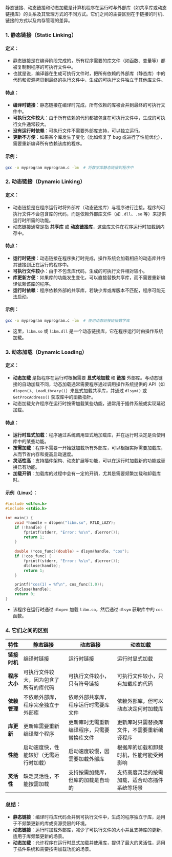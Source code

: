 静态链接、动态链接和动态加载是计算机程序在运行时与外部库（如共享库或动态链接库）的关系及其管理方式的不同方式。它们之间的主要区别在于链接的时机、链接的方式以及内存管理的差异。

### 1. **静态链接（Static Linking）**

#### 定义：
- 静态链接是在编译阶段完成的，所有程序需要的库文件（如函数、变量等）都被复制到程序的可执行文件中。
- 也就是说，编译器在生成可执行文件时，把所有依赖的外部库（静态库）中的代码和资源拷贝到最终的执行文件中，生成的可执行文件独立于其他库文件。

#### 特点：
- **编译时链接**：静态链接在编译时完成，所有依赖的库被合并到最终的可执行文件中。
- **可执行文件较大**：由于所有依赖的代码都被包含在可执行文件中，生成的可执行文件通常较大。
- **没有运行时依赖**：可执行文件不需要外部库支持，可以独立运行。
- **更新不方便**：如果某个库发生了变化（比如修复了 bug 或进行了性能优化），需要重新编译所有依赖该库的程序。

#### 示例：
```bash
gcc -o myprogram myprogram.c -lm  # 将数学库静态链接到程序中
```

### 2. **动态链接（Dynamic Linking）**

#### 定义：
- 动态链接是在程序运行时将外部库（动态链接库）与程序进行连接。程序的可执行文件不会包含库的代码，而是依赖外部库文件（如 `.dll`、`.so` 等）来提供运行时所需的功能。
- 动态链接通常是指 **共享库** 或 **动态链接库**，这些库文件在程序运行时加载到内存中。

#### 特点：
- **运行时链接**：动态链接在程序执行时完成，操作系统会加载相应的动态库并将其链接到正在运行的程序中。
- **可执行文件较小**：由于不包含库代码，生成的可执行文件相对较小。
- **库更新方便**：如果库的功能发生变化，可以直接替换共享库，而不需要重新编译依赖该库的程序。
- **运行时依赖**：程序依赖外部的共享库，若缺少库或库版本不匹配，程序可能无法启动。

#### 示例：
```bash
gcc -o myprogram myprogram.c -lm  # 使用动态链接链接数学库
```
- 这里，`libm.so` 或 `libm.dll` 是一个动态链接库，它在程序运行时由操作系统加载。

### 3. **动态加载（Dynamic Loading）**

#### 定义：
- **动态加载** 是指程序在运行时根据需要 **显式地加载** 和 **链接** 外部库。与动态链接的自动加载不同，动态加载通常需要程序通过调用操作系统提供的 API（如 `dlopen()`、`LoadLibrary()`）来显式加载共享库，并通过 `dlsym()` 或 `GetProcAddress()` 获取库中的函数指针。
- 动态加载允许程序在运行时按需加载某些功能，通常用于插件系统或实现延迟加载。

#### 特点：
- **运行时显式加载**：程序通过系统调用显式地加载库，并在运行时决定是否使用库中的某些功能。
- **按需加载**：程序不需要一开始就加载所有外部库，可以根据实际需要加载库，从而节省内存和提高启动速度。
- **灵活性高**：支持插件架构、动态扩展等功能，可以在运行时加载新的功能或替换已有功能。
- **加载开销**：加载库的过程中会有一定的开销，尤其是需要频繁加载和卸载库时。

#### 示例（Linux）：
```c
#include <dlfcn.h>
#include <stdio.h>

int main() {
    void *handle = dlopen("libm.so", RTLD_LAZY);
    if (!handle) {
        fprintf(stderr, "Error: %s\n", dlerror());
        return 1;
    }
    
    double (*cos_func)(double) = dlsym(handle, "cos");
    if (!cos_func) {
        fprintf(stderr, "Error: %s\n", dlerror());
        dlclose(handle);
        return 1;
    }

    printf("cos(1) = %f\n", cos_func(1.0));
    dlclose(handle);
    return 0;
}
```
- 该程序在运行时通过 `dlopen` 加载 `libm.so`，然后通过 `dlsym` 获取库中的 `cos` 函数。

### 4. **它们之间的区别**

| 特性               | **静态链接**                                      | **动态链接**                                      | **动态加载**                                      |
|--------------------|--------------------------------------------------|--------------------------------------------------|--------------------------------------------------|
| **链接时机**       | 编译时链接                                       | 运行时链接                                       | 运行时显式加载                                    |
| **程序大小**       | 可执行文件较大，因为包含了所有的库代码           | 可执行文件较小，只有符号链接                     | 可执行文件较小，只有加载库的代码                 |
| **依赖管理**       | 不依赖外部库，程序完全独立于外部库               | 依赖外部共享库，程序运行时需要库文件             | 依赖外部库，但可以动态决定何时加载库             |
| **库更新**         | 更新库需要重新编译整个程序                       | 更新库时无需重新编译程序，只需要替换库文件       | 更新库时只需替换库文件，不需要重新编译程序       |
| **性能**           | 启动速度快，性能较好（无需运行时加载）           | 启动速度较慢，因需要加载外部库                   | 根据库的加载和卸载时机，性能可能受到影响         |
| **灵活性**         | 缺乏灵活性，不能按需加载                         | 支持按需加载库，但库的加载是自动的               | 支持高度灵活的按需加载，适合动态插件系统等场景   |

### 总结：
- **静态链接**：编译时将库代码合并到可执行文件中，生成的程序独立于库，适用于不频繁更新的库或资源受限的环境。
- **动态链接**：运行时加载外部库，减少了可执行文件的大小并且支持库的更新，适用于库频繁更新的场景。
- **动态加载**：允许程序在运行时显式加载并使用库，提供了最大的灵活性，适用于插件系统和需要按需加载功能的场景。